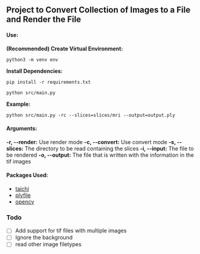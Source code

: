 ## Project to Convert Collection of Images to a File and Render the File

#### Use:
**(Recommended) Create Virtual Environment:**
```
python3 -m venv env
```
**Install Dependencies:**
```
pip install -r requirements.txt
```
```
python src/main.py
```
**Example:**
```
python src/main.py -rc --slices=slices/mri --output=output.ply
```

#### Arguments:
**-r, --render:** Use render mode
**-c, --convert:** Use convert mode
**-s, --slices:** The directory to be read containing the slices
**-i, --input:** The file to be rendered
**-o, --output:** The file that is written with the information in the tif images

#### Packages Used:
* [taichi](https://github.com/taichi-dev/taichi)
* [plyfile](https://github.com/dranjan/python-plyfile)
* [opencv](https://github.com/opencv/opencv-python)

### Todo
* [ ] Add support for tif files with multiple images
* [ ] Ignore the background
* [ ] read other image filetypes
